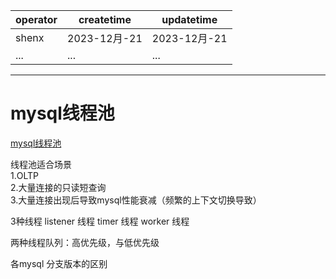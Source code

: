 | operator | createtime | updatetime |
| ---- | ---- | ---- |
| shenx | 2023-12月-21 | 2023-12月-21  |
| ... | ... | ... |
---
# mysql线程池


[mysql线程池](https://mp.weixin.qq.com/s/ZhdAbtGFchCV87NJNUK_MQ)

线程池适合场景  
1.OLTP  
2.大量连接的只读短查询  
3.大量连接出现后导致mysql性能衰减（频繁的上下文切换导致） 

3种线程
listener 线程
timer 线程
worker 线程

两种线程队列：高优先级，与低优先级

各mysql 分支版本的区别